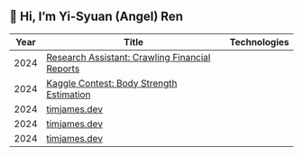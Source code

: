 ## 👋 Hi, I’m Yi-Syuan (Angel) Ren

<!-- table -->
<!-- https://github.com/simple-icons/simple-icons/blob/develop/slugs.md -->
| Year | Title                                    | Technologies                           |
|------|------------------------------------------|----------------------------------------|
| 2024 | [Research Assistant: Crawling Financial Reports](https://github.com/Tim-W-James/timjames.dev "Project Repo") | |
| 2024 | [Kaggle Contest: Body Strength Estimation](https://github.com/Tim-W-James/timjames.dev "Project Repo") | |
| 2024 | [timjames.dev](https://github.com/Tim-W-James/timjames.dev "Project Repo") | |
| 2024 | [timjames.dev](https://github.com/Tim-W-James/timjames.dev "Project Repo") | |
| 2024 | [timjames.dev](https://github.com/Tim-W-James/timjames.dev "Project Repo") | |
<br>
